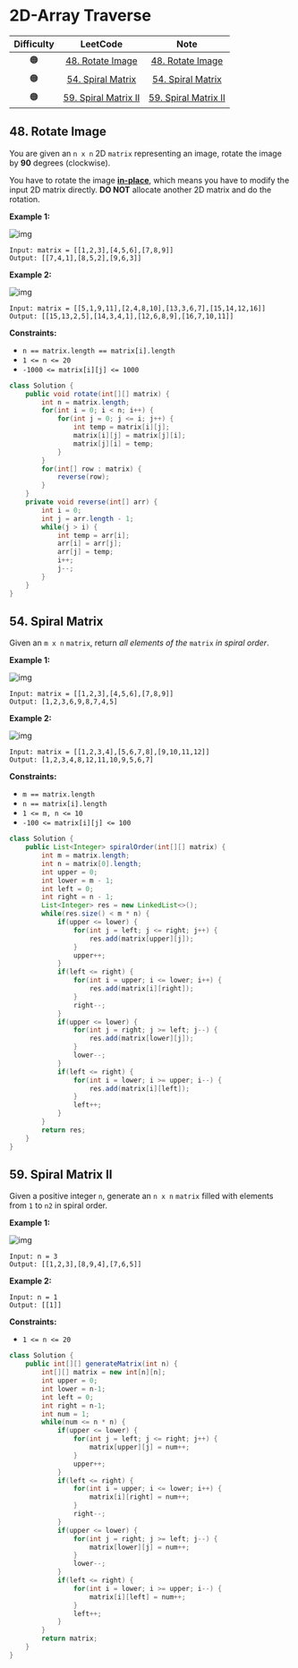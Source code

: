 # 2D-Array Traverse

| Difficulty |                           LeetCode                           | Note |
| :--------: | :----------------------------------------------------------: | :--: |
|     🟠      | [48. Rotate Image](https://leetcode.com/problems/rotate-image/) |[48. Rotate Image](#48-rotate-image)      |
|     🟠      | [54. Spiral Matrix](https://leetcode.com/problems/spiral-matrix/) |[54. Spiral Matrix](#54-spiral-matrix)      |
|     🟠      | [59. Spiral Matrix II](https://leetcode.com/problems/spiral-matrix-ii/) |[59. Spiral Matrix II](#59-spiral-matrix-ii)      |

## 48. Rotate Image

You are given an `n x n` 2D `matrix` representing an image, rotate the image by **90** degrees (clockwise).

You have to rotate the image [**in-place**](https://en.wikipedia.org/wiki/In-place_algorithm), which means you have to modify the input 2D matrix directly. **DO NOT** allocate another 2D matrix and do the rotation.

 

**Example 1:**

![img](https://assets.leetcode.com/uploads/2020/08/28/mat1.jpg)

```
Input: matrix = [[1,2,3],[4,5,6],[7,8,9]]
Output: [[7,4,1],[8,5,2],[9,6,3]]
```

**Example 2:**

![img](https://assets.leetcode.com/uploads/2020/08/28/mat2.jpg)

```
Input: matrix = [[5,1,9,11],[2,4,8,10],[13,3,6,7],[15,14,12,16]]
Output: [[15,13,2,5],[14,3,4,1],[12,6,8,9],[16,7,10,11]]
```

 

**Constraints:**

- `n == matrix.length == matrix[i].length`
- `1 <= n <= 20`
- `-1000 <= matrix[i][j] <= 1000`

```java
class Solution {
    public void rotate(int[][] matrix) {
        int n = matrix.length;
        for(int i = 0; i < n; i++) {
            for(int j = 0; j <= i; j++) {
                int temp = matrix[i][j];
                matrix[i][j] = matrix[j][i];
                matrix[j][i] = temp;
            }
        }
        for(int[] row : matrix) {
            reverse(row);
        }
    }
    private void reverse(int[] arr) {
        int i = 0;
        int j = arr.length - 1;
        while(j > i) {
            int temp = arr[i];
            arr[i] = arr[j];
            arr[j] = temp;
            i++;
            j--;
        }
    }
}
```

## 54. Spiral Matrix

Given an `m x n` `matrix`, return *all elements of the* `matrix` *in spiral order*.

 

**Example 1:**

![img](https://assets.leetcode.com/uploads/2020/11/13/spiral1.jpg)

```
Input: matrix = [[1,2,3],[4,5,6],[7,8,9]]
Output: [1,2,3,6,9,8,7,4,5]
```

**Example 2:**

![img](https://assets.leetcode.com/uploads/2020/11/13/spiral.jpg)

```
Input: matrix = [[1,2,3,4],[5,6,7,8],[9,10,11,12]]
Output: [1,2,3,4,8,12,11,10,9,5,6,7]
```

 

**Constraints:**

- `m == matrix.length`
- `n == matrix[i].length`
- `1 <= m, n <= 10`
- `-100 <= matrix[i][j] <= 100`

```java
class Solution {
    public List<Integer> spiralOrder(int[][] matrix) {
        int m = matrix.length;
        int n = matrix[0].length;
        int upper = 0;
        int lower = m - 1;
        int left = 0;
        int right = n - 1;
        List<Integer> res = new LinkedList<>();
        while(res.size() < m * n) {
            if(upper <= lower) {
                for(int j = left; j <= right; j++) {
                    res.add(matrix[upper][j]);
                }
                upper++;
            }
            if(left <= right) {
                for(int i = upper; i <= lower; i++) {
                    res.add(matrix[i][right]);
                }
                right--;
            }
            if(upper <= lower) {
                for(int j = right; j >= left; j--) {
                    res.add(matrix[lower][j]);
                }
                lower--;
            }
            if(left <= right) {
                for(int i = lower; i >= upper; i--) {
                    res.add(matrix[i][left]);
                }
                left++;
            }
        }
        return res;
    }
}
```

## 59. Spiral Matrix II

Given a positive integer `n`, generate an `n x n` `matrix` filled with elements from `1` to `n2` in spiral order.

 

**Example 1:**

![img](https://assets.leetcode.com/uploads/2020/11/13/spiraln.jpg)

```
Input: n = 3
Output: [[1,2,3],[8,9,4],[7,6,5]]
```

**Example 2:**

```
Input: n = 1
Output: [[1]]
```

 

**Constraints:**

- `1 <= n <= 20`

```java
class Solution {
    public int[][] generateMatrix(int n) {
        int[][] matrix = new int[n][n];
        int upper = 0;
        int lower = n-1;
        int left = 0;
        int right = n-1;
        int num = 1;
        while(num <= n * n) {
            if(upper <= lower) {
                for(int j = left; j <= right; j++) {
                    matrix[upper][j] = num++;
                }
                upper++;
            }
            if(left <= right) {
                for(int i = upper; i <= lower; i++) {
                    matrix[i][right] = num++;
                }
                right--;
            }
            if(upper <= lower) {
                for(int j = right; j >= left; j--) {
                    matrix[lower][j] = num++;
                }
                lower--;
            }
            if(left <= right) {
                for(int i = lower; i >= upper; i--) {
                    matrix[i][left] = num++;
                }
                left++;
            }
        }
        return matrix;
    }
}
```


